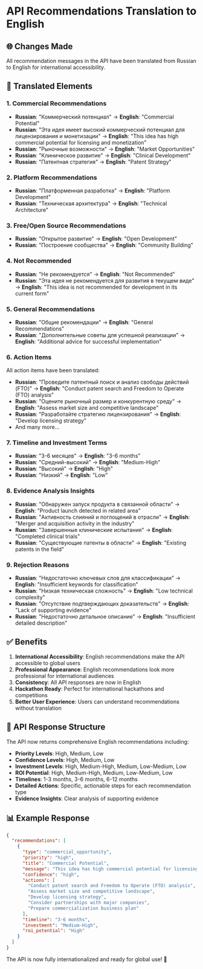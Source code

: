 # API Recommendations Translation to English

## 🌐 Changes Made

All recommendation messages in the API have been translated from Russian to English for international accessibility.

## 📝 Translated Elements

### 1. Commercial Recommendations
- **Russian**: "Коммерческий потенциал" → **English**: "Commercial Potential"
- **Russian**: "Эта идея имеет высокий коммерческий потенциал для лицензирования и монетизации" → **English**: "This idea has high commercial potential for licensing and monetization"
- **Russian**: "Рыночные возможности" → **English**: "Market Opportunities"
- **Russian**: "Клиническое развитие" → **English**: "Clinical Development"
- **Russian**: "Патентная стратегия" → **English**: "Patent Strategy"

### 2. Platform Recommendations
- **Russian**: "Платформенная разработка" → **English**: "Platform Development"
- **Russian**: "Техническая архитектура" → **English**: "Technical Architecture"

### 3. Free/Open Source Recommendations
- **Russian**: "Открытое развитие" → **English**: "Open Development"
- **Russian**: "Построение сообщества" → **English**: "Community Building"

### 4. Not Recommended
- **Russian**: "Не рекомендуется" → **English**: "Not Recommended"
- **Russian**: "Эта идея не рекомендуется для развития в текущем виде" → **English**: "This idea is not recommended for development in its current form"

### 5. General Recommendations
- **Russian**: "Общие рекомендации" → **English**: "General Recommendations"
- **Russian**: "Дополнительные советы для успешной реализации" → **English**: "Additional advice for successful implementation"

### 6. Action Items
All action items have been translated:
- **Russian**: "Проведите патентный поиск и анализ свободы действий (FTO)" → **English**: "Conduct patent search and Freedom to Operate (FTO) analysis"
- **Russian**: "Оцените рыночный размер и конкурентную среду" → **English**: "Assess market size and competitive landscape"
- **Russian**: "Разработайте стратегию лицензирования" → **English**: "Develop licensing strategy"
- And many more...

### 7. Timeline and Investment Terms
- **Russian**: "3-6 месяцев" → **English**: "3-6 months"
- **Russian**: "Средний-высокий" → **English**: "Medium-High"
- **Russian**: "Высокий" → **English**: "High"
- **Russian**: "Низкий" → **English**: "Low"

### 8. Evidence Analysis Insights
- **Russian**: "Обнаружен запуск продукта в связанной области" → **English**: "Product launch detected in related area"
- **Russian**: "Активность слияний и поглощений в отрасли" → **English**: "Merger and acquisition activity in the industry"
- **Russian**: "Завершенные клинические испытания" → **English**: "Completed clinical trials"
- **Russian**: "Существующие патенты в области" → **English**: "Existing patents in the field"

### 9. Rejection Reasons
- **Russian**: "Недостаточно ключевых слов для классификации" → **English**: "Insufficient keywords for classification"
- **Russian**: "Низкая техническая сложность" → **English**: "Low technical complexity"
- **Russian**: "Отсутствие подтверждающих доказательств" → **English**: "Lack of supporting evidence"
- **Russian**: "Недостаточно детальное описание" → **English**: "Insufficient detailed description"

## ✅ Benefits

1. **International Accessibility**: English recommendations make the API accessible to global users
2. **Professional Appearance**: English recommendations look more professional for international audiences
3. **Consistency**: All API responses are now in English
4. **Hackathon Ready**: Perfect for international hackathons and competitions
5. **Better User Experience**: Users can understand recommendations without translation

## 🚀 API Response Structure

The API now returns comprehensive English recommendations including:

- **Priority Levels**: High, Medium, Low
- **Confidence Levels**: High, Medium, Low
- **Investment Levels**: High, Medium-High, Medium, Low-Medium, Low
- **ROI Potential**: High, Medium-High, Medium, Low-Medium, Low
- **Timelines**: 1-3 months, 3-6 months, 6-12 months
- **Detailed Actions**: Specific, actionable steps for each recommendation type
- **Evidence Insights**: Clear analysis of supporting evidence

## 📊 Example Response

```json
{
  "recommendations": [
    {
      "type": "commercial_opportunity",
      "priority": "high",
      "title": "Commercial Potential",
      "message": "This idea has high commercial potential for licensing and monetization",
      "confidence": "high",
      "actions": [
        "Conduct patent search and Freedom to Operate (FTO) analysis",
        "Assess market size and competitive landscape",
        "Develop licensing strategy",
        "Consider partnerships with major companies",
        "Prepare commercialization business plan"
      ],
      "timeline": "3-6 months",
      "investment": "Medium-High",
      "roi_potential": "High"
    }
  ]
}
```

The API is now fully internationalized and ready for global use! 🌟
